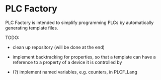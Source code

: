 # PLC Factory #

PLC Factory is intended to simplify programming PLCs by automatically generating template files.

TODO:
- clean up repository (will be done at the end)

- implement backtracking for properties, so that a template can have a reference to a property of a device it is controlled by

- (?) implement named variables, e.g. counters, in PLCF_Lang